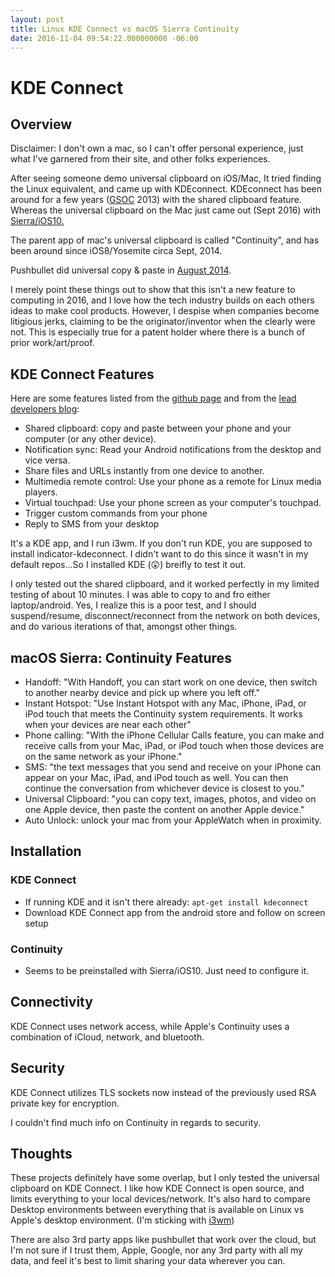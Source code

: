 ```yaml
---
layout: post
title: Linux KDE Connect vs macOS Sierra Continuity
date: 2016-11-04 09:54:22.000000000 -06:00
---
```


# KDE Connect

## Overview
Disclaimer: I don't own a mac, so I can't offer personal experience, just what I've garnered from their site, and other folks experiences.

After seeing someone demo universal clipboard on iOS/Mac, It tried finding the Linux equivalent, and came up with KDEconnect. KDEconnect has been around for a few years ([GSOC](https://albertvaka.wordpress.com/2013/08/05/introducing-kde-connect/) 2013) with the shared clipboard feature.  Whereas the universal clipboard on the Mac just came out (Sept 2016) with [Sierra/iOS10.](https://support.apple.com/kb/PH25168?locale=en_US&viewlocale=en_US) 

The parent app of mac's universal clipboard is called "Continuity", and has been around since iOS8/Yosemite circa Sept, 2014.

Pushbullet did universal copy & paste in [August 2014](https://blog.pushbullet.com/2014/08/20/introducing-universal-copy-and-paste/).

I merely point these things out to show that this isn't a new feature to computing in 2016, and I love how the tech industry builds on each others ideas to make cool products. However, I despise when companies become litigious jerks, claiming to be the originator/inventor when the clearly were not. This is especially true for a patent holder where there is a bunch of prior work/art/proof.

## KDE Connect Features
Here are some features listed from the [github page](https://github.com/albertvaka/kdeconnect-kde) and from the [lead developers blog](https://albertvaka.wordpress.com):

* Shared clipboard: copy and paste between your phone and your computer (or any other device).
* Notification sync: Read your Android notifications from the desktop and vice versa.
* Share files and URLs instantly from one device to another.
* Multimedia remote control: Use your phone as a remote for Linux media players.
* Virtual touchpad: Use your phone screen as your computer's touchpad.
* Trigger custom commands from your phone
* Reply to SMS from your desktop

It's a KDE app, and I run i3wm. If you don't run KDE, you are supposed to install indicator-kdeconnect. I didn't want to do this since it wasn't in my default repos...So I installed KDE (😲) breifly to test it out.

I only tested out the shared clipboard, and it worked perfectly in my limited testing of about 10 minutes. I was able to copy to and fro either laptop/android. Yes, I realize this is a poor test, and I should suspend/resume, disconnect/reconnect from the network on both devices, and do various iterations of that, amongst other things. 

## macOS Sierra: Continuity Features
* Handoff: "With Handoff, you can start work on one device, then switch to another nearby device and pick up where you left off."
* Instant Hotspot: "Use Instant Hotspot with any Mac, iPhone, iPad, or iPod touch that meets the Continuity system requirements. It works when your devices are near each other"
* Phone calling: "With the iPhone Cellular Calls feature, you can make and receive calls from your Mac, iPad, or iPod touch when those devices are on the same network as your iPhone."
* SMS: "the text messages that you send and receive on your iPhone can appear on your Mac, iPad, and iPod touch as well. You can then continue the conversation from whichever device is closest to you."
* Universal Clipboard: "you can copy text, images, photos, and video on one Apple device, then paste the content on another Apple device."
* Auto Unlock: unlock your mac from your AppleWatch when in proximity.

## Installation

### KDE Connect

* If running KDE and it isn't there already:
	 `apt-get install kdeconnect`
* Download KDE Connect app from the android store and follow on screen setup 

### Continuity
* Seems to be preinstalled with Sierra/iOS10. Just need to configure it.

## Connectivity
KDE Connect uses network access, while Apple's Continuity uses a combination of iCloud, network, and  bluetooth.

## Security
KDE Connect utilizes  TLS sockets now instead of the previously used RSA private key for encryption.

I couldn't find much info on Continuity in regards to security.

## Thoughts
These projects definitely have some overlap, but I only tested the universal clipboard on KDE Connect.  I like how KDE Connect is open source, and limits everything to your local devices/network. It's also hard to compare Desktop environments between everything that is available on Linux vs Apple's desktop environment. (I'm sticking with [i3wm](http://i3wm.org/))

There are also 3rd party apps like pushbullet that work over the cloud, but I'm not sure if I trust them, Apple, Google, nor any 3rd party with all my data, and feel it's best to limit sharing your data wherever you can.
